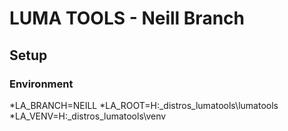 # LUMA TOOLS - Neill Branch


## Setup
### Environment
 *LA_BRANCH=NEILL
 *LA_ROOT=H:\_distros\_lumatools\lumatools
 *LA_VENV=H:\_distros\_lumatools\venv
